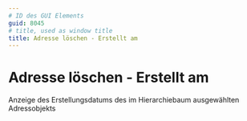```yaml
---
# ID des GUI Elements
guid: 8045
# title, used as window title
title: Adresse löschen - Erstellt am
---
```


# Adresse löschen - Erstellt am

Anzeige des Erstellungsdatums des im Hierarchiebaum ausgewählten Adressobjekts

